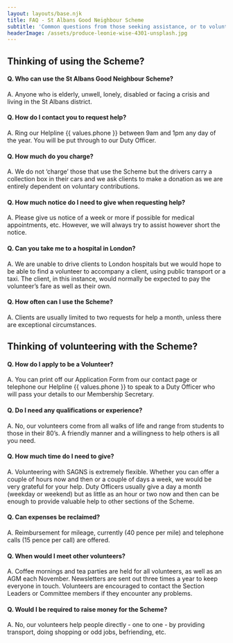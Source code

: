 ```yaml
---
layout: layouts/base.njk
title: FAQ - St Albans Good Neighbour Scheme
subtitle: 'Common questions from those seeking assistance, or to volunteer their time.'
headerImage: /assets/produce-leonie-wise-4301-unsplash.jpg
---
```

## Thinking of using the Scheme?

#### Q. Who can use the St Albans Good Neighbour Scheme?

A. Anyone who is elderly, unwell, lonely, disabled or facing a crisis and living in the St Albans district.

#### Q. How do I contact you to request help?

A. Ring our Helpline {{ values.phone }} between 9am and 1pm any day of the year. You will be put through to our Duty Officer.

#### Q. How much do you charge?

A. We do not ‘charge’ those that use the Scheme but the drivers carry a collection box in their cars and we ask clients to make a donation as we are entirely dependent on voluntary contributions.

#### Q. How much notice do I need to give when requesting help?

A. Please give us notice of a week or more if possible for medical appointments, etc.  However, we will always try to assist however short the notice.

#### Q. Can you take me to a hospital in London?

A. We are unable to drive clients to London hospitals but we would hope to be able to find a volunteer to accompany a client, using public transport or a taxi.  The client, in this instance, would normally be expected to pay the volunteer’s fare as well as their own.

#### Q. How often can I use the Scheme?

A. Clients are usually limited to two requests for help a month, unless there are exceptional circumstances.

## Thinking of volunteering with the Scheme?

#### Q. How do I apply to be a Volunteer?

A. You can print off our Application Form from our contact page or telephone our Helpline {{ values.phone }} to speak to a Duty Officer who will pass your details to our Membership Secretary.

#### Q. Do I need any qualifications or experience?

A. No, our volunteers come from all walks of life and range from students to those in their 80’s.  A friendly manner and a willingness to help others is all you need.

#### Q. How much time do I need to give?

A. Volunteering with SAGNS is extremely flexible. Whether you can offer a couple of hours now and then or a couple of days a week, we would be very grateful for your help.  Duty Officers usually give a day a month (weekday or weekend) but as little as an hour or two now and then can be enough to provide valuable help to other sections of the Scheme.

#### Q. Can expenses be reclaimed?

A. Reimbursement for mileage, currently (40 pence per mile) and telephone calls (15 pence per call) are offered.

#### Q. When would I meet other volunteers?

A. Coffee mornings and tea parties are held for all volunteers, as well as an AGM each November.   Newsletters are sent out three times a year to keep everyone in touch. Volunteers are encouraged to contact the Section Leaders or Committee members if they encounter any problems.

#### Q. Would I be required to raise money for the Scheme?

A. No, our volunteers help people directly - one to one - by providing transport, doing shopping or odd jobs, befriending, etc.

